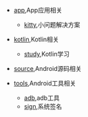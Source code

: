- [app](),App应用相关
    - [kitty](),小问题解决方案

- [kotlin](),Kotlin相关
    - [study](),Kotlin学习

- [source](),Android源码相关

- [tools](),Android工具相关
    - [adb](),adb工具
    - [sign](),系统签名